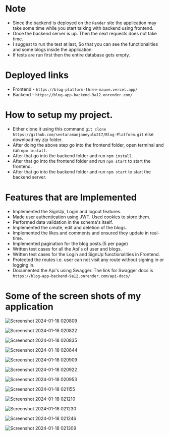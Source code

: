 # Note
- Since the backend is deployed on the `Render` site the application may take some time while you start talking with backend using frontend.
- Once the backend server is up. Then the next requests does not take time.
- I suggest to run the test at last, So that you can see the functionalities and some blogs inside the application. 
- If tests are run first then the entire database gets empty. 


# Deployed links
- Frontend - `https://blog-platform-three-mauve.vercel.app/`
- Backend - `https://blog-app-backend-9a12.onrender.com/`


# How to setup my project.
 
 - Either clone it using this command `git clone https://github.com/seetaramanjaneyulu217/Blog-Platform.git`  else download my zip folder.
 - After doing the above step go into the frontend folder, open terminal and run `npm install`.
 - After that go into the backend folder and run `npm install`.
 - After that go into the frontend folder and run `npm start` to start the frontend.
 - After that go into the backend folder and run `npm start` to start the backend server.



 # Features that are Implemented
 - Implemented the SignUp, Login and logout features.
 - Made user authentication using JWT. Used cookies to store them.
 - Performed data validation in the schema's itself.
 - Implemented the create, edit and deletion of the blogs.
 - Implemented the likes and comments and ensured they update in real-time.
 - Implemented pagination for the blog posts.(5 per page)
 - Written test cases for all the Api's of user and blogs.
 - Written test cases for the Login and SignUp functionalities in Frontend.
 - Protected the routes i.e. user can not visit any route without signing in or logging in.
 - Documented the Api's using Swagger. The link for Swagger docs is `https://blog-app-backend-9a12.onrender.com/api-docs/`


 # Some of the screen shots of my application
![Screenshot 2024-01-18 020809](https://github.com/seetaramanjaneyulu217/Blog-Platform/assets/118277766/0a961351-1dff-4c5a-b700-9ac8b92e777c)



![Screenshot 2024-01-18 020822](https://github.com/seetaramanjaneyulu217/Blog-Platform/assets/118277766/3c0e6bf1-bd16-4ecc-b00b-ed5e4182f06b)



![Screenshot 2024-01-18 020835](https://github.com/seetaramanjaneyulu217/Blog-Platform/assets/118277766/c2d75f78-6384-4b4f-bbae-e76c0e1e680e)



![Screenshot 2024-01-18 020844](https://github.com/seetaramanjaneyulu217/Blog-Platform/assets/118277766/0515ba52-1c2f-467f-88f8-32ffb1f604ae)



![Screenshot 2024-01-18 020909](https://github.com/seetaramanjaneyulu217/Blog-Platform/assets/118277766/1f8878de-b82a-42bd-85bc-06b0fc27cef7)



![Screenshot 2024-01-18 020922](https://github.com/seetaramanjaneyulu217/Blog-Platform/assets/118277766/6ba6f23d-b6a6-47fb-afe3-a9e6ab073ae4)



![Screenshot 2024-01-18 020953](https://github.com/seetaramanjaneyulu217/Blog-Platform/assets/118277766/6bf3e82d-164c-439b-9a8b-beba30771e7f)



![Screenshot 2024-01-18 021155](https://github.com/seetaramanjaneyulu217/Blog-Platform/assets/118277766/9f280c31-f657-4567-aed8-c8ea5e9fb3d2)



![Screenshot 2024-01-18 021210](https://github.com/seetaramanjaneyulu217/Blog-Platform/assets/118277766/3f2af079-9931-4e03-969b-388e46382b7e)



![Screenshot 2024-01-18 021230](https://github.com/seetaramanjaneyulu217/Blog-Platform/assets/118277766/6f57c75f-b751-4b83-8ba8-65e413a8c199)



![Screenshot 2024-01-18 021246](https://github.com/seetaramanjaneyulu217/Blog-Platform/assets/118277766/aeee33b4-5071-4550-bdf9-a28a78278c66)



![Screenshot 2024-01-18 021309](https://github.com/seetaramanjaneyulu217/Blog-Platform/assets/118277766/5c151e66-8f3a-4cd5-b062-f8232944aa6b)
